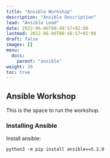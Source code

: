 ```yaml
---
title: "Ansible Workshop"
description: "Ansible Description"
lead: "Ansible Lead"
date: 2022-06-06T08:48:57+02:00
lastmod: 2022-06-06T08:48:57+02:00
draft: false
images: []
menu:
  docs:
    parent: "ansible"
weight: 30
toc: true
---
```


## Ansible Workshop

This is the space to run the workshop.

### Installing Ansible

Install ansible:

```
python3 -m pip install ansible==5.2.0
```


